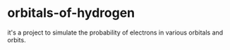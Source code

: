 # orbitals-of-hydrogen
it's a project to simulate the probability of electrons in various orbitals and orbits.
